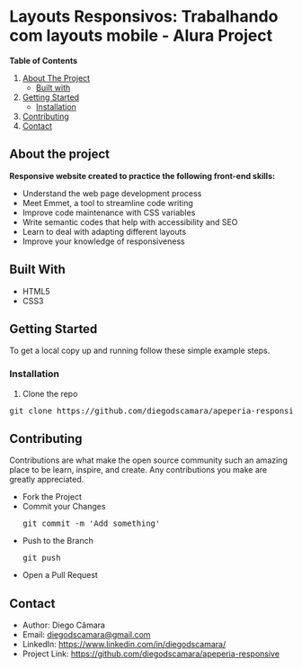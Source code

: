 # Layouts Responsivos: Trabalhando com layouts mobile - Alura Project 

**Table of Contents**
1. [About The Project](https://github.com/diegodscamara/apeperia-responsive/blob/main/README.md#about-the-project "About The Project")
	- [Built with](https://github.com/diegodscamara/apeperia-responsive/blob/main/README.md#built-with "Built with")
2. [Getting Started](https://github.com/diegodscamara/apeperia-responsive/blob/main/README.md#getting-started "Getting Started")
	- [Installation](https://github.com/diegodscamara/apeperia-responsive/blob/main/README.md#installation "Installation")
3. [Contributing](https://github.com/diegodscamara/apeperia-responsive/blob/main/README.md#contributing "Contributing")
4. [Contact](https://github.com/diegodscamara/apeperia-responsive/blob/main/README.md#contact "Contact")

## About the project 

**Responsive website created to practice the following front-end skills:**
- Understand the web page development process
- Meet Emmet, a tool to streamline code writing
- Improve code maintenance with CSS variables
- Write semantic codes that help with accessibility and SEO
- Learn to deal with adapting different layouts
- Improve your knowledge of responsiveness

## Built With

- HTML5
- CSS3

## Getting Started

To get a local copy up and running follow these simple example steps.

### Installation

1. Clone the repo
<pre>git clone https://github.com/diegodscamara/apeperia-responsive </pre>

## Contributing

Contributions are what make the open source community such an amazing place to be learn, inspire, and create. Any contributions you make are greatly appreciated.

- Fork the Project
- Commit your Changes <pre>git commit -m 'Add something'</pre>
- Push to the Branch <pre>git push</pre>
- Open a Pull Request

## Contact

- Author: Diego Câmara
- Email: [diegodscamara@gmail.com](mailto:diegodscamara@gmail.com "diegodscamara@gmail.com")
- LinkedIn: https://www.linkedin.com/in/diegodscamara/ 
- Project Link: https://github.com/diegodscamara/apeperia-responsive

